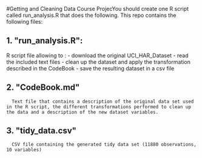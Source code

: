 #Getting and Cleaning Data Course ProjecYou should create one R script called run_analysis.R that does the following.
This repo contains the following files:

## 1. "run_analysis.R":
R script file allowing to :
        - download the original UCI_HAR_Dataset
        - read the included text files
        - clean up the dataset and apply the transformation described in the CodeBook
        - save the resulting dataset in a csv file
        
## 2. "CodeBook.md"
      Text file that contains a description of the original data set used in the R script, the different transformations performed to clean up the data and a description of the new dataset variables.
        
## 3. "tidy_data.csv"
      CSV file containing the generated tidy data set (11880 observations, 10 variables)
